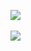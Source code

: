 <img src="https://github-readme-stats.vercel.app/api/top-langs/?username=khsysr&layout=compact"><br><br>
<img src="https://github-readme-stats.vercel.app/api?username=khsysr&show_icons=true">
